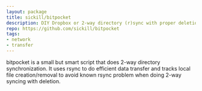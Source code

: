 ```yaml
---
layout: package
title: sickill/bitpocket
description: DIY Dropbox or 2-way directory (r)sync with proper deletion
repo: https://github.com/sickill/bitpocket
tags:
- network
- transfer
---
```


bitpocket is a small but smart script that does 2-way directory synchronization. It uses rsync to do efficient data transfer and tracks local file creation/removal to avoid known rsync problem when doing 2-way syncing with deletion.

